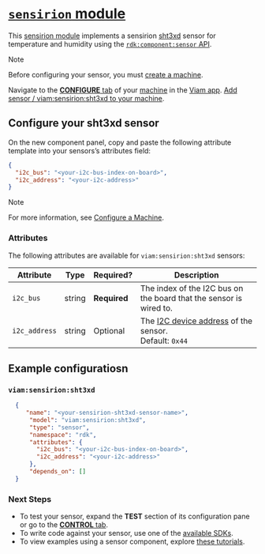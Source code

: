 # [`sensirion` module](https://github.com/viam-modules/sensirion)

This [sensirion module](https://app.viam.com/module/viam/sensirion) implements a sensirion [sht3xd](https://cdn-shop.adafruit.com/product-files/2857/Sensirion_Humidity_SHT3x_Datasheet_digital-767294.pdf) sensor for temperature and humidity using the [`rdk:component:sensor` API](https://docs.viam.com/appendix/apis/components/sensor/).

> [!NOTE]
> Before configuring your sensor, you must [create a machine](https://docs.viam.com/cloud/machines/#add-a-new-machine).

Navigate to the [**CONFIGURE** tab](https://docs.viam.com/configure/) of your [machine](https://docs.viam.com/fleet/machines/) in the [Viam app](https://app.viam.com/).
[Add sensor / viam:sensirion:sht3xd to your machine](https://docs.viam.com/configure/#components).

## Configure your sht3xd sensor

On the new component panel, copy and paste the following attribute template into your sensors’s attributes field:

```json
{
  "i2c_bus": "<your-i2c-bus-index-on-board>",
  "i2c_address": "<your-i2c-address>"
}
```
> [!NOTE]
> For more information, see [Configure a Machine](https://docs.viam.com/configure/).

### Attributes

The following attributes are available for `viam:sensirion:sht3xd` sensors:

| Attribute | Type | Required? | Description |
| --------- | ---- | --------- | ----------- |
| `i2c_bus` | string | **Required** | The index of the I2C bus on the board that the sensor is wired to. |
| `i2c_address` | string | Optional | The [I2C device address](https://learn.adafruit.com/i2c-addresses/overview) of the sensor. <br> Default: `0x44` |

## Example configuratiosn

### `viam:sensirion:sht3xd`
```json
  {
     "name": "<your-sensirion-sht3xd-sensor-name>",
      "model": "viam:sensirion:sht3xd",
      "type": "sensor",
      "namespace": "rdk",
      "attributes": {
        "i2c_bus": "<your-i2c-bus-index-on-board>",
        "i2c_address": "<your-i2c-address>"
      },
      "depends_on": []
  }
```

### Next Steps
- To test your sensor, expand the **TEST** section of its configuration pane or go to the [**CONTROL** tab](https://docs.viam.com/fleet/control/).
- To write code against your sensor, use one of the [available SDKs](https://docs.viam.com/sdks/).
- To view examples using a sensor component, explore [these tutorials](https://docs.viam.com/tutorials/).
